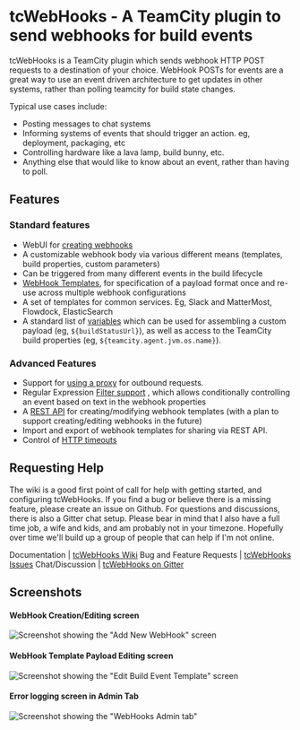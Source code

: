 

# tcWebHooks - A TeamCity plugin to send webhooks for build events

tcWebHooks is a TeamCity plugin which sends webhook HTTP POST requests to a destination of your choice.
WebHook POSTs for events are a great way to use an event driven architecture to get updates in other systems, rather than polling teamcity for build state changes.  

Typical use cases include:
- Posting messages to chat systems
- Informing systems of events that should trigger an action. eg, deployment, packaging, etc
- Controlling hardware like a lava lamp, build bunny, etc.
- Anything else that would like to know about an event, rather than having to poll.

## Features

### Standard features
- WebUI for [creating webhooks](https://github.com/tcplugins/tcWebHooks/wiki/Creating-a-WebHook "Creating a WebHook") 
- A customizable webhook body via various different means (templates, build properties, custom parameters)
- Can be triggered from many different events in the build lifecycle
- [WebHook Templates](https://github.com/tcplugins/tcWebHooks/wiki/WebHook-Templates-:-An-Introduction), for specification of a payload format once and re-use across multiple webhook configurations
- A set of templates for common services. Eg, Slack and MatterMost, Flowdock, ElasticSearch
- A standard list of [variables](https://github.com/tcplugins/tcWebHooks/wiki/Example-Webhook-output "Example Webhook output") which can be used for assembling a custom payload (eg, `${buildStatusUrl}`), as well as access to the TeamCity build properties (eg, `${teamcity.agent.jvm.os.name}`).

### Advanced Features
- Support for [using a proxy](https://github.com/tcplugins/tcWebHooks/wiki/Using-a-proxy-server "Using a proxy server")  for outbound requests.
- Regular Expression [Filter support](https://github.com/tcplugins/tcWebHooks/wiki/Applying-Filtering-Criteria-To-WebHook-Execution "Applying Filtering Criteria To WebHook Execution") , which allows conditionally controlling an event based on text in the webhook properties 
- A [REST API](https://github.com/tcplugins/tcWebHooks/wiki/WebHooks-REST-API "WebHooks REST API")  for creating/modifying webhook templates (with a plan to support creating/editing webhooks in the future)
- Import and export of webhook templates for sharing via REST API.
- Control of [HTTP timeouts](https://github.com/tcplugins/tcWebHooks/wiki/Adjusting-HTTP-timeouts-on-a-webhook "Adjusting HTTP timeouts on a webhook") 

## Requesting Help
The wiki is a good first point of call for help with getting started, and configuring tcWebHooks. If you find a bug or believe there is a missing feature, please create an issue on Github. For questions and discussions, there is also a Gitter chat setup. Please bear in mind that I also have a full time job, a wife and kids, and am probably not in your timezone. Hopefully over time we'll build up a group of people that can help if I'm not online.

Documentation | [tcWebHooks Wiki](https://github.com/tcplugins/tcWebHooks/wiki)
Bug and Feature Requests  | [tcWebHooks Issues](https://github.com/tcplugins/tcWebHooks/issues)
Chat/Discussion |  [tcWebHooks on Gitter](https://gitter.im/tcplugins/tcWebHooks)

## Screenshots
#### WebHook Creation/Editing screen
![Screenshot showing the "Add New WebHook" screen](https://raw.githubusercontent.com/tcplugins/tcWebHooks/master/docs/images/Screenshot_AddWebHook_04_ConfigureUrlFormatAndEvents.png "Add New WebHook") 

#### WebHook Template Payload Editing screen
![Screenshot showing the "Edit Build Event Template" screen](https://raw.githubusercontent.com/tcplugins/tcWebHooks/master/docs/images/Screenshot_Templates_EditBuildEventTemplate.png "Edit Build Event Template") 

#### Error logging screen in Admin Tab
![Screenshot showing the "WebHooks Admin tab"](https://raw.githubusercontent.com/tcplugins/tcWebHooks/master/docs/images/Screenshot_AdminTab_StatsAndErrors.png "WebHooks Admin Tab in TeamCity administration section") 
